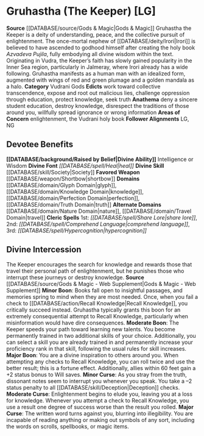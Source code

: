 ﻿---
ability:
- Intelligence
- Wisdom
ability_boost:
- Intelligence
- Wisdom
alignment: LG
deity:
- '[[DATABASE/deity/Gruhastha|Gruhastha]]'
deity_category: Vudrani Gods
divine_font: Heal
domain:
- '[[DATABASE/domain/Glyph Domain|Glyph]]'
- '[[DATABASE/domain/Knowledge Domain|Knowledge]]'
- '[[DATABASE/domain/Nature Domain|Nature]]'
- '[[DATABASE/domain/Perfection Domain|Perfection]]'
- '[[DATABASE/domain/Travel Domain|Travel]]'
- '[[DATABASE/domain/Truth Domain|Truth]]'
favored_weapon: '[[DATABASE/weapon/Shortbow|Shortbow]]'
follower_alignment:
- LG
- NG
id: '39'
name: Gruhastha
rarity: Common
rus_type_level: null
skill:
- '[[DATABASE/skill/Society|Society]]'
source: '[[DATABASE/source/Gods & Magic|Gods & Magic]]'
trait: null
type: Deity

---
# Gruhastha (The Keeper) [LG]

**Source** [[DATABASE/source/Gods & Magic|Gods & Magic]] 
Gruhastha the Keeper is a deity of understanding, peace, and the collective pursuit of enlightenment. The once-mortal nephew of [[DATABASE/deity/Irori|Irori]] is believed to have ascended to godhood himself after creating the holy book _Azvadeva Pujila_, fully embodying all divine wisdom within the text. Originating in Vudra, the Keeper’s faith has slowly gained popularity in the Inner Sea region, particularly in Jalmeray, where Irori already has a wide following. Gruhastha manifests as a human man with an idealized form, augmented with wings of red and green plumage and a golden mandala as a halo.
**Category** Vudrani Gods
**Edicts** work toward collective transcendence, expose and root out malicious lies, challenge oppression through education, protect knowledge, seek truth
**Anathema** deny a sincere student education, destroy knowledge, disrespect the traditions of those around you, willfully spread ignorance or wrong information
**Areas of Concern** enlightenment, the Vudrani holy book
**Follower Alignments** LG, NG

## Devotee Benefits

**[[DATABASE/background/Raised by Belief|Divine Ability]]** Intelligence or Wisdom
**Divine Font** _[[DATABASE/spell/Heal|heal]]_
**Divine Skill** [[DATABASE/skill/Society|Society]]
**Favored Weapon** [[DATABASE/weapon/Shortbow|shortbow]]
**Domains** [[DATABASE/domain/Glyph Domain|glyph]], [[DATABASE/domain/Knowledge Domain|knowledge]], [[DATABASE/domain/Perfection Domain|perfection]], [[DATABASE/domain/Truth Domain|truth]]
**Alternate Domains** [[DATABASE/domain/Nature Domain|nature]], [[DATABASE/domain/Travel Domain|travel]]
**Cleric Spells** 1st: _[[DATABASE/spell/Share Lore|share lore]]_, 2nd: _[[DATABASE/spell/Comprehend Language|comprehend language]]_, 3rd: _[[DATABASE/spell/Hypercognition|hypercognition]]_

## Divine Intercession

The Keeper encourages the search for knowledge and rewards those that travel their personal path of enlightenment, but he punishes those who interrupt these journeys or destroy knowledge.
**Source** [[DATABASE/source/Gods & Magic - Web Supplement|Gods & Magic - Web Supplement]]
**Minor Boon**: Books fall open to insightful passages, and memories spring to mind when they are most needed. Once, when you fail a check to [[DATABASE/action/Recall Knowledge|Recall Knowledge]], you critically succeed instead. Gruhastha typically grants this boon for an extremely consequential attempt to Recall Knowledge, particularly when misinformation would have dire consequences.
**Moderate Boon**: The Keeper speeds your path toward learning new talents. You become permanently trained in two additional skills of your choice. Additionally, you can select a skill you are already trained in and permanently increase your proficiency rank in that skill, following the usual rules for skill increases.
**Major Boon**: You are a divine inspiration to others around you. When attempting any checks to Recall Knowledge, you can roll twice and use the better result; this is a fortune effect. Additionally, allies within 60 feet gain a +2 status bonus to Will saves.
**Minor Curse**: As you stray from the truth, dissonant notes seem to interrupt you whenever you speak. You take a –2 status penalty to all [[DATABASE/skill/Deception|Deception]] checks.
**Moderate Curse**: Enlightenment begins to elude you, leaving you at a loss for knowledge. Whenever you attempt a check to Recall Knowledge, you use a result one degree of success worse than the result you rolled.
**Major Curse**: The written word turns against you, blurring into illegibility. You are incapable of reading anything or making out symbols of any sort, including the words on scrolls, spellbooks, or magic items.
